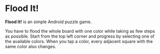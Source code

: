 # Flood It!

**Flood It!** is an simple Android puzzle game.

You have to flood the whole board with one color while taking as few steps as possible.
Start from the top left corner and progress by selecting one of the available colors.
When you tap a color, every adjacent square with the same color also changes.
